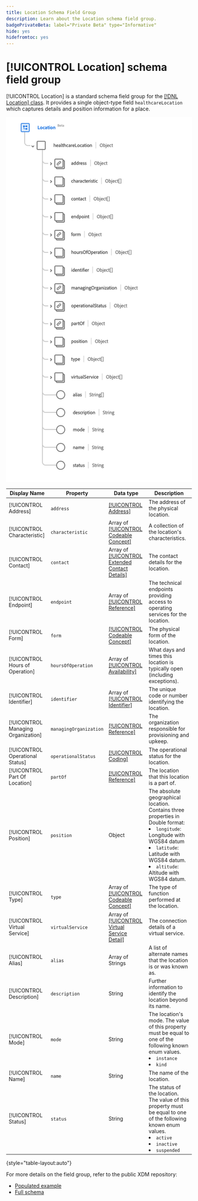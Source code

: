 ```yaml
---
title: Location Schema Field Group
description: Learn about the Location schema field group.
badgePrivateBeta: label="Private Beta" type="Informative"
hide: yes
hidefromtoc: yes
---
```

# [!UICONTROL Location] schema field group

[!UICONTROL Location] is a standard schema field group for the [[!DNL Location] class](../../classes/location.md). It provides a single object-type field `healthcareLocation` which captures details and position information for a place.

![Field group structure](../../images/field-groups/location.png)

| Display Name |Property | Data type | Description |
| --- | --- | --- | --- |
| [!UICONTROL Address] | `address` | [[!UICONTROL Address]](../../data-types/healthcare/address.md) | The address of the physical location. |
| [!UICONTROL Characteristic] | `characteristic`| Array of [[!UICONTROL Codeable Concept]](../../data-types/healthcare/codeable-concept.md) | A collection of the location's characteristics. |
| [!UICONTROL Contact] | `contact` | Array of [[!UICONTROL Extended Contact Details]](../../data-types/healthcare/extended-contact-detail.md) | The contact details for the location. |
| [!UICONTROL Endpoint] | `endpoint` | Array of [[!UICONTROL Reference]](../../data-types/healthcare/reference.md) | The technical endpoints providing access to operating services for the location. |
| [!UICONTROL Form] | `form` | [[!UICONTROL Codeable Concept]](../../data-types/healthcare/codeable-concept.md) | The physical form of the location. |
| [!UICONTROL Hours of Operation] | `hoursOfOperation` | Array of [[!UICONTROL Availability]](../../data-types/healthcare/availability.md) | What days and times this location is typically open (including exceptions). |
| [!UICONTROL Identifier] | `identifier` | Array of [[!UICONTROL Identifier]](../../data-types/healthcare/identifier.md) | The unique code or number identifying the location. |
| [!UICONTROL Managing Organization] | `managingOrganization` | [[!UICONTROL Reference]](../../data-types/healthcare/reference.md) | The organization responsible for provisioning and upkeep. |
| [!UICONTROL Operational Status] | `operationalStatus` | [[!UICONTROL Coding]](../../data-types/healthcare/coding.md) | The operational status for the location. |
| [!UICONTROL Part Of Location] | `partOf` | [[!UICONTROL Reference]](../../data-types/healthcare/reference.md) | The location that this location is a part of. |
| [!UICONTROL Position] | `position` | Object | The absolute geographical location. Contains three properties in Double format: <li>`longitude`: Longitude with WGS84 datum</li> <li>`latitude`: Latitude with WGS84 datum.</li> <li>`altitude`: Altitude with WGS84 datum.</li> |
| [!UICONTROL Type] | `type` | Array of [[!UICONTROL Codeable Concept]](../../data-types/healthcare/codeable-concept.md) | The type of function performed at the location. |
| [!UICONTROL Virtual Service] | `virtualService` | Array of [[!UICONTROL Virtual Service Detail]](../../data-types/healthcare/virtual-service-detail.md) | The connection details of a virtual service. |
| [!UICONTROL Alias] | `alias` | Array of Strings | A list of alternate names that the location is or was known as. |
| [!UICONTROL Description] | `description` | String | Further information to identify the location beyond its name. |
| [!UICONTROL Mode] | `mode` | String | The location's mode. The value of this property must be equal to one of the following known enum values. <li> `instance` </li> <li> `kind` </li> |
| [!UICONTROL Name] | `name` | String | The name of the location. |
| [!UICONTROL Status] | `status` | String | The status of the location. The value of this property must be equal to one of the following known enum values. <li> `active` </li> <li> `inactive` </li> <li> `suspended` </li> |

{style="table-layout:auto"}

For more details on the field group, refer to the public XDM repository:

* [Populated example](https://github.com/adobe/xdm/blob/master/extensions/industry/healthcare/fhir/fieldgroups/location.example.1.json)
* [Full schema](https://github.com/adobe/xdm/blob/master/extensions/industry/healthcare/fhir/fieldgroups/location.schema.json)

